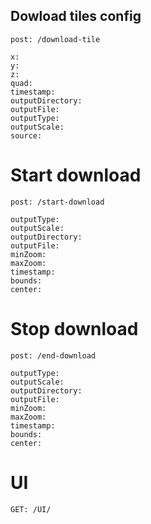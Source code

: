 


## Dowload tiles config

    post: /download-tile

    x:
    y:
    z:
    quad:
    timestamp:
    outputDirectory:
    outputFile:
    outputType:
    outputScale:
    source:

# Start download

    
    post: /start-download

    outputType: 
    outputScale:
    outputDirectory:
    outputFile:
    minZoom:
    maxZoom:
    timestamp:
    bounds:
    center:


# Stop download

    post: /end-download

    outputType: 
    outputScale:
    outputDirectory:
    outputFile:
    minZoom:
    maxZoom:
    timestamp:
    bounds:
    center:


# UI

    GET: /UI/